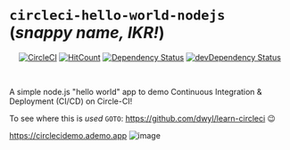 # `circleci-hello-world-nodejs` (_snappy name, IKR!_)

<div align="center">

[![CircleCI](https://circleci.com/gh/nelsonic/circleci-hello-world-nodejs.svg?style=svg)](https://circleci.com/gh/nelsonic/circleci-hello-world-nodejs)
[![HitCount](http://hits.dwyl.io/nelsonic/circleci-hello-world-nodejs.svg)](https://github.com/nelsonic/circleci-hello-world-nodejs)
[![Dependency Status](https://img.shields.io/david/nelsonic/circleci-hello-world-nodejs.svg?style=flat-square)](https://david-dm.org/nelsonic/circleci-hello-world-nodejs)
[![devDependency Status](https://img.shields.io/david/dev/nelsonic/circleci-hello-world-nodejs.svg?style=flat-square)](https://david-dm.org/nelsonic/circleci-hello-world-nodejs#info=devDependencies)
</div>

<br />

A simple node.js "hello world" app to demo Continuous Integration
&amp; Deployment (CI/CD) on Circle-CI!

To see where this is _used_ `GOTO`: https://github.com/dwyl/learn-circleci :wink:

https://circlecidemo.ademo.app
![image](https://user-images.githubusercontent.com/194400/41682167-db9f698e-74ce-11e8-9452-f93d59b252f9.png)
